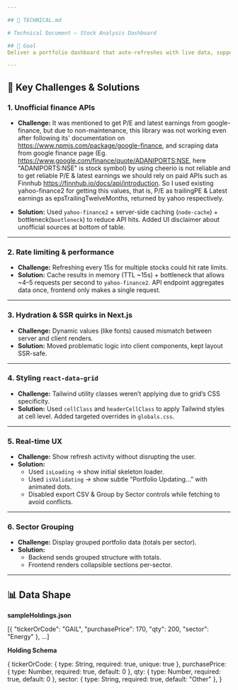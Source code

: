 ```yaml
---

## 📄 TECHNICAL.md

# Technical Document — Stock Analysis Dashboard

## 🎯 Goal
Deliver a portfolio dashboard that auto-refreshes with live data, supports grouping by sector, highlights gains/losses, and provides CSV exports.

---
```


## 🔑 Key Challenges & Solutions

### 1. Unofficial finance APIs
- **Challenge:** It was mentioned to get P/E and latest earnings from google-finance, but due to non-maintenance, this library was not working even
  after following its' documentation on https://www.npmjs.com/package/google-finance, and scraping data from google finance page (Eg. https://www.google.com/finance/quote/ADANIPORTS:NSE, here "ADANIPORTS:NSE" is stock symbol)
  by using cheerio is not reliable and to get reliable P/E & latest earnings we should rely on paid APIs such as Finnhub https://finnhub.io/docs/api/introduction.
  So I used existing yahoo-finance2 for getting this values, that is, P/E as trailingPE & Latest earnings as epsTrailingTwelveMonths, returned by yahoo respectively.
  
- **Solution:** Used `yahoo-finance2` + server-side caching (`node-cache`) + bottleneck(`bootleneck`) to reduce API hits. Added UI disclaimer about unofficial sources at bottom of table.

---

### 2. Rate limiting & performance
- **Challenge:** Refreshing every 15s for multiple stocks could hit rate limits.  
- **Solution:** Cache results in memory (TTL ~15s) + bottleneck that allows ~4–5 requests per second to `yahoo-finance2`. API endpoint aggregates data once, frontend only makes a single request.

---

### 3. Hydration & SSR quirks in Next.js
- **Challenge:** Dynamic values (like fonts) caused mismatch between server and client renders.  
- **Solution:** Moved problematic logic into client components, kept layout SSR-safe.

---

### 4. Styling `react-data-grid`
- **Challenge:** Tailwind utility classes weren’t applying due to grid’s CSS specificity.  
- **Solution:** Used `cellClass` and `headerCellClass` to apply Tailwind styles at cell level. Added targeted overrides in `globals.css`.

---

### 5. Real-time UX
- **Challenge:** Show refresh activity without disrupting the user.  
- **Solution:**  
  - Used `isLoading` → show initial skeleton loader.  
  - Used `isValidating` → show subtle “Portfolio Updating…” with animated dots.  
  - Disabled export CSV & Group by Sector controls while fetching to avoid conflicts.

---

### 6. Sector Grouping
- **Challenge:** Display grouped portfolio data (totals per sector).  
- **Solution:**  
  - Backend sends grouped structure with totals.  
  - Frontend renders collapsible sections per-sector.

---

## 📊 Data Shape

**sampleHoldings.json**

  [{
    "tickerOrCode": "GAIL",
    "purchasePrice": 170,
    "qty": 200,
    "sector": "Energy"
  }, ...]

**Holding Schema**

  {
    tickerOrCode: { type: String, required: true, unique: true },
    purchasePrice: { type: Number, required: true, default: 0 },
    qty: { type: Number, required: true, default: 0 },
    sector: { type: String, required: true, default: "Other" },
  }
